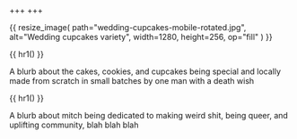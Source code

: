 +++
+++

{{ resize_image(
    path="wedding-cupcakes-mobile-rotated.jpg",
    alt="Wedding cupcakes variety",
    width=1280,
    height=256,
    op="fill"
) }}

{{ hr1() }}

A blurb about the cakes, cookies, and cupcakes being special and locally made from scratch in small batches by one man with a death wish 

{{ hr1() }}

A blurb about mitch being dedicated to making weird shit, being queer, and uplifting community, blah blah blah
